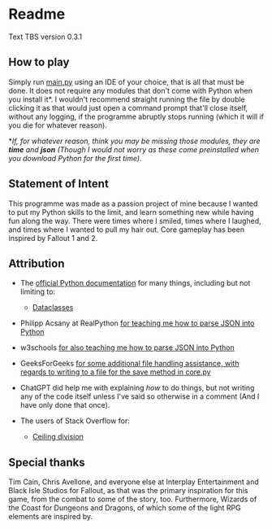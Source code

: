# Readme

Text TBS version 0.3.1

## How to play

Simply run [main.py](main.py) using an IDE of your choice, that is all that must be done.
It does not require any modules that don't come with Python when you install it\*.
I wouldn't recommend straight running the file by double clicking it as that would just open a command prompt that'll close itself, without any logging,
if the programme
abruptly stops running (which it will if you die for whatever reason).

\**If, for whatever reason, think you may be missing those modules, they are **time** and **json**
(Though I would not worry as these come preinstalled when you download Python for the first time).*

## Statement of Intent

This programme was made as a passion project of mine because I wanted to put my Python skills to the limit, and learn something new while having fun along the way.
There were times where I smiled, times where I laughed, and times where I wanted to pull my hair out.
Core gameplay has been inspired by Fallout 1 and 2.

## Attribution

- The [official Python documentation](https://docs.python.org/3/index.html) for many things, including but not limiting to:

  - [Dataclasses](https://docs.python.org/3/library/dataclasses.html)

- Philipp Acsany at RealPython [for teaching me how to parse JSON into Python](https://realpython.com/python-json/)
- w3schools [for also teaching me how to parse JSON into Python](https://www.w3schools.com/python/python_json.asp)
- GeeksForGeeks [for some additional file handling assistance, with regards to writing to a file for the save method in core.py](https://www.geeksforgeeks.org/writing-to-file-in-python/)
- ChatGPT did help me with explaining *how* to do things, but not writing any of the code itself unless I've said so otherwise in a comment (And I have only done that once).
- The users of Stack Overflow for:
  - [Ceiling division](https://stackoverflow.com/questions/14822184/is-there-a-ceiling-equivalent-of-operator-in-python)

## Special thanks

Tim Cain, Chris Avellone, and everyone else at Interplay Entertainment and Black Isle Studios for Fallout, as that was the primary inspiration for this game,
from the combat to some of the story, too. Furthermore, Wizards of the Coast for Dungeons and Dragons, of which some of the light RPG elements are inspired by.
